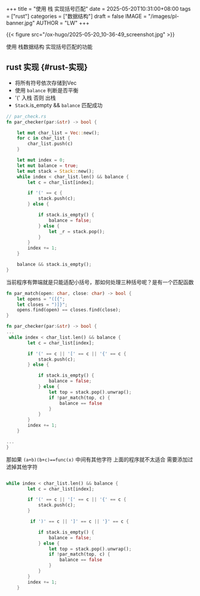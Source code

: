 +++
title = "使用 栈 实现括号匹配"
date = 2025-05-20T10:31:00+08:00
tags = ["rust"]
categories = ["数据结构"]
draft = false
IMAGE = "/images/pl-banner.jpg"
AUTHOR = "LW"
+++

{{< figure src="/ox-hugo/2025-05-20_10-36-49_screenshot.jpg" >}}

使用 栈数据结构 实现括号匹配的功能


## rust 实现 {#rust-实现}

-   将所有符号依次存储到Vec
-   使用 `balance` 判断是否平衡
-   '(' 入栈 否则 出栈
-   `Stack`.is_empty &amp;&amp; `balance` 匹配成功

<!--listend-->

```rust
// par_check.rs
fn par_checker(par:&str) -> bool {

    let mut char_list = Vec::new();
    for c in char_list {
        char_list.push(c)
    }

    let mut index = 0;
    let mut balance = true;
    let mut stack = Stack::new();
    while index < char_list.len() && balance {
        let c = char_list[index];

        if '(' == c {
            stack.push(c);
        } else {

            if stack.is_empty() {
                balance = false;
            } else {
                let _r = stack.pop();
            }
        }
        index += 1;
    }

    balance && stack.is_empty();
}

```

当前程序有弊端就是只能适配小括号，那如何处理三种括号呢？是有一个匹配函数

```rust
fn par_match(open: char, close: char) -> bool {
    let opens = "([{";
    let closes = ")]}";
    opens.find(open) == closes.find(close);
}

fn par_checker(par:&str) -> bool {
...
 while index < char_list.len() && balance {
        let c = char_list[index];

        if '(' == c || '[' == c || '{' == c {
            stack.push(c);
        } else {

            if stack.is_empty() {
                balance = false;
            } else {
                let top = stack.pop().unwrap();
                if !par_match(top, c) {
                    balance == false
                }
            }
        }
        index += 1;
    }

...
}
```

那如果 `(a+b)(b+c)==func(x)` 中间有其他字符 上面的程序就不太适合 需要添加过滤掉其他字符

```rust

while index < char_list.len() && balance {
        let c = char_list[index];

        if '(' == c || '[' == c || '{' == c {
            stack.push(c);
        }

         if ')' == c || ']' == c || '}' == c {

            if stack.is_empty() {
                balance = false;
            } else {
                let top = stack.pop().unwrap();
                if !par_match(top, c) {
                    balance == false
                }
            }
        }
        index += 1;
    }
```
